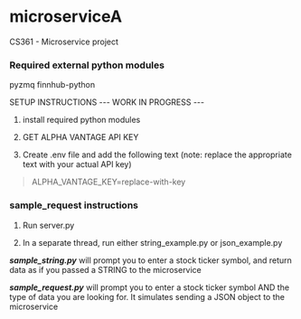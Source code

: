 # microserviceA
CS361 - Microservice project


### Required external python modules 
pyzmq
finnhub-python


SETUP INSTRUCTIONS --- WORK IN PROGRESS ---

1. install required python modules

2. GET ALPHA VANTAGE API KEY
3. Create .env file and add the following text (note: replace the appropriate text with your actual API key)
> ALPHA_VANTAGE_KEY=replace-with-key


### sample_request instructions
1. Run server.py

2. In a separate thread, run either string_example.py or json_example.py

**_sample_string.py_** will prompt you to enter a stock ticker symbol, and return 
data as if you passed a STRING to the microservice

**_sample_request.py_** will prompt you to enter a stock ticker symbol AND the type of data
you are looking for. It simulates sending a JSON object to the microservice